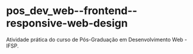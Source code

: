 # pos_dev_web--frontend--responsive-web-design
Atividade prática do curso de Pós-Graduação em Desenvolvimento Web - IFSP.
